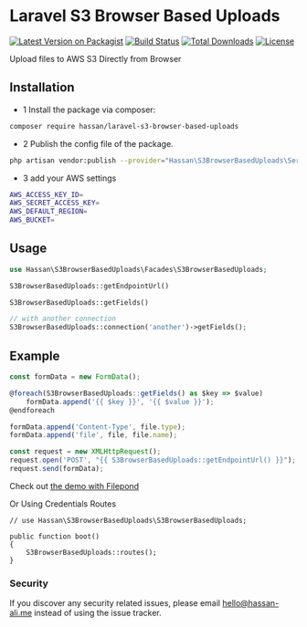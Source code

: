 # Laravel S3 Browser Based Uploads

[![Latest Version on Packagist](https://img.shields.io/packagist/v/hassan/laravel-s3-browser-based-uploads.svg?style=flat-square)](https://packagist.org/packages/hassan/laravel-s3-browser-based-uploads)
[![Build Status](https://badgen.net/travis/dhassanali/laravel-s3-browser-based-uploads/master)](https://travis-ci.org/dhassanali/laravel-s3-browser-based-uploads)
[![Total Downloads](https://poser.pugx.org/hassan/laravel-s3-browser-based-uploads/d/total.svg)](https://packagist.org/packages/hassan/laravel-s3-browser-based-uploads)
[![License](https://badgen.net/packagist/license/hassan/laravel-s3-browser-based-uploads)](https://packagist.org/packages/hassan/laravel-s3-browser-based-uploads)


Upload files to AWS S3 Directly from Browser

## Installation

- 1 Install the package via composer:

```bash
composer require hassan/laravel-s3-browser-based-uploads
```

- 2 Publish the config file of the package.

```bash
php artisan vendor:publish --provider="Hassan\S3BrowserBasedUploads\ServiceProvider" --tag=config
```
- 3 add your AWS settings

```bash
AWS_ACCESS_KEY_ID=
AWS_SECRET_ACCESS_KEY=
AWS_DEFAULT_REGION=
AWS_BUCKET=
```

## Usage

``` php
use Hassan\S3BrowserBasedUploads\Facades\S3BrowserBasedUploads;

S3BrowserBasedUploads::getEndpointUrl()

S3BrowserBasedUploads::getFields()

// with another connection
S3BrowserBasedUploads::connection('another')->getFields();
```

## Example

``` javascript
const formData = new FormData();

@foreach(S3BrowserBasedUploads::getFields() as $key => $value)
    formData.append('{{ $key }}', '{{ $value }}');
@endforeach

formData.append('Content-Type', file.type);
formData.append('file', file, file.name);

const request = new XMLHttpRequest();
request.open('POST', "{{ S3BrowserBasedUploads::getEndpointUrl() }}");
request.send(formData);
```
Check out [the demo with Filepond](demo.blade.php)


Or Using Credentials Routes

```
// use Hassan\S3BrowserBasedUploads\S3BrowserBasedUploads;

public function boot()
{
    S3BrowserBasedUploads::routes();
}
```

### Security

If you discover any security related issues, please email hello@hassan-ali.me instead of using the issue tracker.
